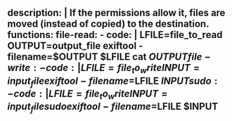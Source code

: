 description: |
  If the permissions allow it, files are moved (instead of copied) to the destination.
functions:
  file-read:
    - code: |
        LFILE=file_to_read
        OUTPUT=output_file
        exiftool -filename=$OUTPUT $LFILE
        cat $OUTPUT
  file-write:
    - code: |
        LFILE=file_to_write
        INPUT=input_file
        exiftool -filename=$LFILE $INPUT
  sudo:
    - code: |
        LFILE=file_to_write
        INPUT=input_file
        sudo exiftool -filename=$LFILE $INPUT
---

